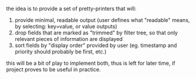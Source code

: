 the idea is to provide a set of pretty-printers that will:
1) provide minimal, readable output (user defines what "readable" means, by selecting: key=value, or value outputs)
2) drop fields that are marked as "trimmed" by filter tree, so that only relevant pieces of information are displayed
3) sort fields by "display order" provided by user (eg. timestamp and priority should probably be first, etc.)

this will be a bit of play to implement both, thus is left for later time, if project proves to be useful in practice.
